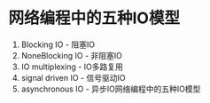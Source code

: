 # 网络编程中的五种IO模型

1. Blocking IO - 阻塞IO
2. NoneBlocking IO - 非阻塞IO
3. IO multiplexing - IO多路复用
4. signal driven IO - 信号驱动IO
5. asynchronous IO - 异步IO网络编程中的五种IO模型
